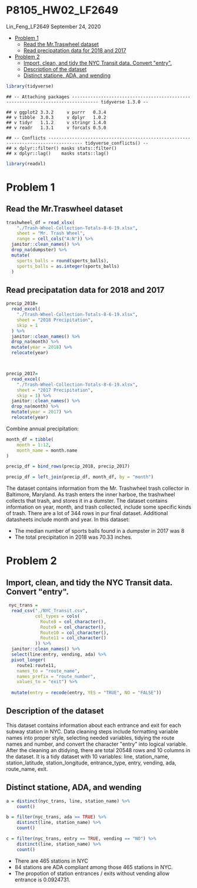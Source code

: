 P8105\_HW02\_LF2649
================
Lin\_Feng\_LF2649
September 24, 2020

-   [Problem 1](#problem-1)
    -   [Read the Mr.Traswheel dataset](#read-the-mr.traswheel-dataset)
    -   [Read precipatation data for 2018 and 2017](#read-precipatation-data-for-2018-and-2017)
-   [Problem 2](#problem-2)
    -   [Import, clean, and tidy the NYC Transit data. Convert "entry".](#import-clean-and-tidy-the-nyc-transit-data.-convert-entry.)
    -   [Description of the dataset](#description-of-the-dataset)
    -   [Distinct statione, ADA, and wending](#distinct-statione-ada-and-wending)

``` r
library(tidyverse)
```

    ## -- Attaching packages -------------------------------------------------------------------------------- tidyverse 1.3.0 --

    ## v ggplot2 3.3.2     v purrr   0.3.4
    ## v tibble  3.0.3     v dplyr   1.0.2
    ## v tidyr   1.1.2     v stringr 1.4.0
    ## v readr   1.3.1     v forcats 0.5.0

    ## -- Conflicts ----------------------------------------------------------------------------------- tidyverse_conflicts() --
    ## x dplyr::filter() masks stats::filter()
    ## x dplyr::lag()    masks stats::lag()

``` r
library(readxl)
```

Problem 1
=========

Read the Mr.Traswheel dataset
-----------------------------

``` r
trashwheel_df = read_xlsx(
    "./Trash-Wheel-Collection-Totals-8-6-19.xlsx", 
    sheet = "Mr. Trash Wheel", 
    range = cell_cols("A:N")) %>% 
  janitor::clean_names() %>% 
  drop_na(dumpster) %>% 
  mutate(
    sports_balls = round(sports_balls), 
    sports_balls = as.integer(sports_balls)
  )
```

Read precipatation data for 2018 and 2017
-----------------------------------------

``` r
precip_2018=
  read_excel(
    "./Trash-Wheel-Collection-Totals-8-6-19.xlsx",
    sheet = "2018 Precipitation", 
    skip = 1 
  ) %>% 
  janitor::clean_names() %>% 
  drop_na(month) %>% 
  mutate(year = 2018) %>% 
  relocate(year)



precip_2017=
  read_excel(
    "./Trash-Wheel-Collection-Totals-8-6-19.xlsx",
    sheet = "2017 Precipitation", 
    skip = 1) %>% 
  janitor::clean_names() %>% 
  drop_na(month) %>% 
  mutate(year = 2017) %>% 
  relocate(year)
```

Combine annual precipitation:

``` r
month_df = tibble(
    month = 1:12, 
    month_name = month.name
)

precip_df = bind_rows(precip_2018, precip_2017)

precip_df = left_join(precip_df, month_df, by = "month")
```

The dataset contains information from the Mr. Trashwheel trash collector in Baltimore, Maryland. As trash enters the inner harboe, the trashwheel collects that trash, and stores it in a dumster. The dataset contains information on year, month, and trash collected, include some specific kinds of trash. There are a lot of 344 rows in pur final dataset. Additional datasheets include month and year. In this dataset:

-   The median number of sports balls found in a dumpster in 2017 was 8
-   The total precipitation in 2018 was 70.33 inches.

Problem 2
=========

Import, clean, and tidy the NYC Transit data. Convert "entry".
--------------------------------------------------------------

``` r
 nyc_trans = 
  read_csv("./NYC_Transit.csv", 
           col_types = cols(
             Route8 = col_character(),
             Route9 = col_character(),
             Route10 = col_character(),
             Route11 = col_character()
           )) %>% 
  janitor::clean_names() %>% 
  select(line:entry, vending, ada) %>% 
  pivot_longer(
    route1:route11, 
    names_to = "route_name", 
    names_prefix = "route_number", 
    values_to = "exit") %>% 
  
  mutate(entry = recode(entry, YES = "TRUE", NO = "FALSE")) 
```

Description of the dataset
--------------------------

This dataset contains information about each entrance and exit for each subway station in NYC. Data cleaning steps include formatting variable names into proper style, selecting needed variables, tidying the route names and number, and convert the character "entry" into logical variable. After the cleaning an dtidying, there are total 20548 rows and 10 columns in the dataset. It is a tidy dataset with 10 variables: line, station\_name, station\_latitude, station\_longitude, entrance\_type, entry, vending, ada, route\_name, exit.

Distinct statione, ADA, and wending
-----------------------------------

``` r
a = distinct(nyc_trans, line, station_name) %>% 
    count()

b = filter(nyc_trans, ada == TRUE) %>%
    distinct(line, station_name) %>%
    count()

c = filter(nyc_trans, entry == TRUE, vending == "NO") %>%
    distinct(line, station_name) %>%
    count()
```

-   There are 465 stations in NYC
-   84 stations are ADA compliant among those 465 stations in NYC.
-   The propotion of station entrances / exits without vending allow entrance is 0.0924731.
